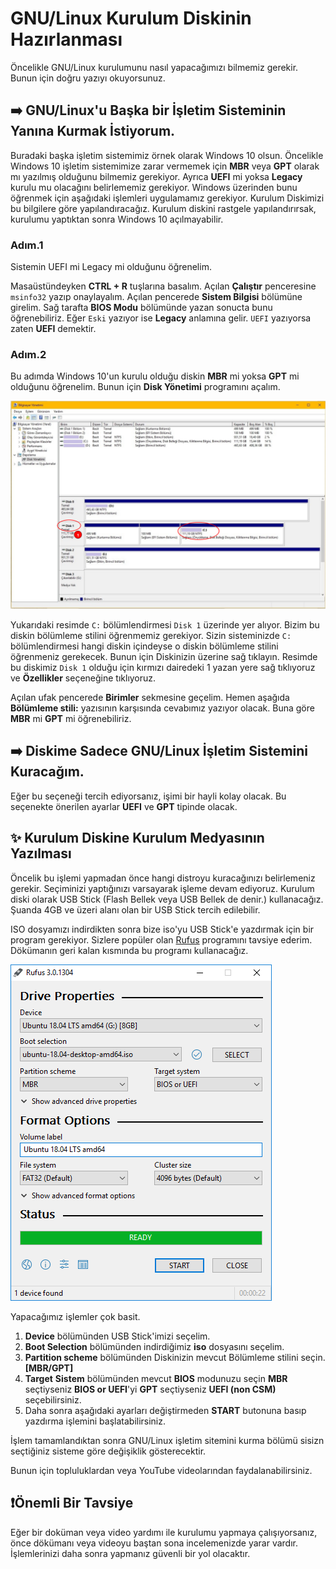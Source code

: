 # GNU/Linux Kurulum Diskinin Hazırlanması

Öncelikle GNU/Linux kurulumunu nasıl yapacağımızı bilmemiz gerekir. Bunun için doğru yazıyı okuyorsunuz.

## ➡️ GNU/Linux'u Başka bir İşletim Sisteminin Yanına Kurmak İstiyorum.

Buradaki başka işletim sistemimiz örnek olarak Windows 10 olsun. Öncelikle Windows 10 işletim sistemimize zarar vermemek için **MBR** veya **GPT** olarak mı yazılmış olduğunu bilmemiz gerekiyor. Ayrıca **UEFI** mi yoksa **Legacy** kurulu mu olacağını belirlememiz gerekiyor. Windows üzerinden bunu öğrenmek için aşağıdaki işlemleri uygulamamız gerekiyor. Kurulum Diskimizi bu bilgilere göre yapılandıracağız. Kurulum diskini rastgele yapılandırırsak, kurulumu yaptıktan sonra Windows 10 açılmayabilir.

### Adım.1

Sistemin UEFI mi Legacy mi olduğunu öğrenelim.

Masaüstündeyken **CTRL + R** tuşlarına basalım. Açılan **Çalıştır** penceresine `msinfo32` yazıp onaylayalım. Açılan pencerede **Sistem Bilgisi** bölümüne girelim. Sağ tarafta **BIOS Modu** bölümünde yazan sonucta bunu öğrenebiliriz. Eğer `Eski` yazıyor ise **Legacy** anlamına gelir. `UEFI` yazıyorsa zaten **UEFI** demektir.

### Adım.2

Bu adımda Windows 10'un kurulu olduğu diskin **MBR** mi yoksa **GPT** mi olduğunu öğrenelim. Bunun için **Disk Yönetimi** programını açalım.

![Disk Y&#xF6;netimi Program&#x131;](../.gitbook/assets/diskyonetimi.png)

Yukarıdaki resimde `C:` bölümlendirmesi `Disk 1` üzerinde yer alıyor. Bizim bu diskin bölümleme stilini öğrenmemiz gerekiyor. Sizin sisteminizde `C:` bölümlendirmesi hangi diskin içindeyse o diskin bölümleme stilini öğrenmeniz gerekecek. Bunun için Diskinizin üzerine sağ tıklayın. Resimde bu diskimiz `Disk 1` olduğu için kırmızı dairedeki 1 yazan yere sağ tıklıyoruz ve **Özellikler** seçeneğine tıklıyoruz.

Açılan ufak pencerede **Birimler** sekmesine geçelim. Hemen aşağıda **Bölümleme stili:** yazısının karşısında cevabımız yazıyor olacak. Buna göre **MBR** mi **GPT** mi öğrenebiliriz.

## ➡️ Diskime Sadece GNU/Linux İşletim Sistemini Kuracağım.

Eğer bu seçeneği tercih ediyorsanız, işimi bir hayli kolay olacak. Bu seçenekte önerilen ayarlar **UEFI** ve **GPT** tipinde olacak.

## ✨ Kurulum Diskine Kurulum Medyasının Yazılması

Öncelik bu işlemi yapmadan önce hangi distroyu kuracağınızı belirlemeniz gerekir. Seçiminizi yaptığınızı varsayarak işleme devam ediyoruz. Kurulum diski olarak USB Stick  \(Flash Bellek veya USB Bellek de denir.\) kullanacağız. Şuanda 4GB ve üzeri alanı olan bir USB Stick tercih edilebilir.

ISO dosyamızı indirdikten sonra bize iso'yu USB Stick'e yazdırmak için bir program gerekiyor. Sizlere popüler olan [Rufus](https://rufus.ie/) programını tavsiye ederim. Dökümanın geri kalan kısmında bu programı kullanacağız.

![Rufus program&#x131; g&#xF6;r&#xFC;n&#xFC;m&#xFC;](../.gitbook/assets/rufus_en.png)

Yapacağımız işlemler çok basit.

1. **Device** bölümünden USB Stick'imizi seçelim.
2. **Boot Selection** bölümünden indirdiğimiz **iso** dosyasını seçelim.
3. **Partition scheme** bölümünden Diskinizin mevcut Bölümleme stilini seçin. **\[MBR/GPT\]**
4. **Target** **Sistem** bölümünden  mevcut **BIOS** modunuzu seçin  **MBR** seçtiyseniz **BIOS or UEFI**'yi **GPT** seçtiyseniz **UEFI \(non CSM\)** seçebilirsiniz.
5. Daha sonra aşağıdaki ayarları değiştirmeden **START** butonuna basıp yazdırma işlemini başlatabilirsiniz.

İşlem tamamlandıktan sonra GNU/Linux işletim sitemini kurma bölümü sisizn seçtiğiniz sisteme göre değişiklik gösterecektir.

Bunun için topluluklardan veya YouTube videolarından faydalanabilirsiniz.

## ❗Önemli Bir Tavsiye

Eğer bir doküman veya video yardımı ile kurulumu yapmaya çalışıyorsanız, önce dökümanı veya videoyu baştan sona incelemenizde yarar vardır. İşlemlerinizi daha sonra yapmanız güvenli bir yol olacaktır.


